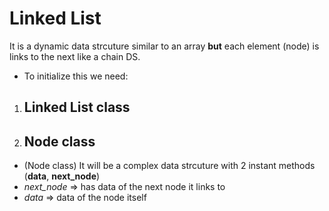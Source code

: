 # Linked List
It is a dynamic data strcuture similar to an array **but** each element (node) is links to the next like a chain DS.
- To initialize this we need:

1. ## Linked List class
2. ## Node class
- (Node class) It will be a complex data strcuture with 2 instant methods (**data**, **next_node**)
- *next_node* => has data of the next node it links to
- *data* => data of the node itself
